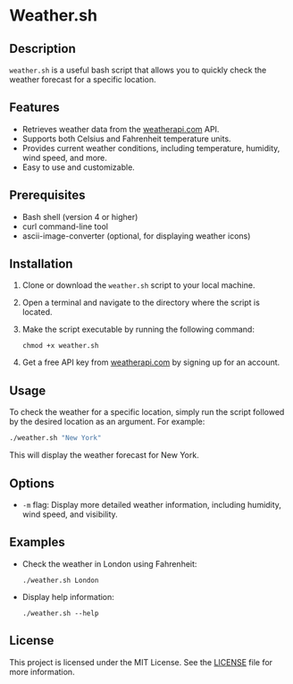 # Weather.sh

## Description
`weather.sh` is a useful bash script that allows you to quickly check the weather forecast for a specific location.

## Features
- Retrieves weather data from the [weatherapi.com](https://www.weatherapi.com/) API.
- Supports both Celsius and Fahrenheit temperature units.
- Provides current weather conditions, including temperature, humidity, wind speed, and more.
- Easy to use and customizable.

## Prerequisites
- Bash shell (version 4 or higher)
- curl command-line tool
- ascii-image-converter (optional, for displaying weather icons)

## Installation
1. Clone or download the `weather.sh` script to your local machine.
2. Open a terminal and navigate to the directory where the script is located.
3. Make the script executable by running the following command:
    ```
    chmod +x weather.sh
    ```

4. Get a free API key from [weatherapi.com](https://www.weatherapi.com/) by signing up for an account.

## Usage
To check the weather for a specific location, simply run the script followed by the desired location as an argument. For example:
```bash
./weather.sh "New York"
```
This will display the weather forecast for New York.

## Options
- `-m` flag: Display more detailed weather information, including humidity, wind speed, and visibility.

## Examples
- Check the weather in London using Fahrenheit:

  ```
  ./weather.sh London
  ```
- Display help information:

  ```
  ./weather.sh --help
  ```

## License
This project is licensed under the MIT License. See the [LICENSE](../LICENSE) file for more information.
